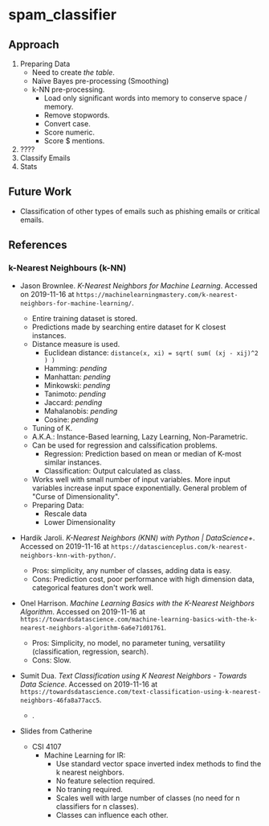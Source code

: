# spam_classifier

## Approach

1. Preparing Data
    - Need to create _the table_.
    - Naïve Bayes pre-processing (Smoothing)
    - k-NN pre-processing.
        - Load only significant words into memory to conserve space / memory.
        - Remove stopwords.
        - Convert case.
        - Score numeric.
        - Score $ mentions.
2. ????
3. Classify Emails
4. Stats

## Future Work

- Classification of other types of emails such as phishing emails or critical emails.

## References

### k-Nearest Neighbours (k-NN)

- Jason Brownlee. _K-Nearest Neighbors for Machine Learning_. Accessed on 2019-11-16 at `https://machinelearningmastery.com/k-nearest-neighbors-for-machine-learning/`. <!--  15/04/2018 --> 
    - Entire training dataset is stored.
    - Predictions made by searching entire dataset for K closest instances.
    - Distance measure is used.
        - Euclidean distance: `distance(x, xi) = sqrt( sum( (xj - xij)^2 ) )`
        - Hamming: _pending_
        - Manhattan: _pending_
        - Minkowski: _pending_
        - Tanimoto: _pending_
        - Jaccard: _pending_
        - Mahalanobis: _pending_
        - Cosine: _pending_
    - Tuning of K.
    - A.K.A.: Instance-Based learning, Lazy Learning, Non-Parametric.
    - Can be used for regression and calssification problems.
        - Regression: Prediction based on mean or median of K-most similar instances.
        - Classification: Output calculated as class. 
    - Works well with small number of input variables. More input variables increase input space exponentially. General problem of "Curse of Dimensionality".
    - Preparing Data:
        - Rescale data
        - Lower Dimensionality

- Hardik Jaroli. _K-Nearest Neighbors (KNN) with Python | DataScience+_. Accessed on 2019-11-16 at `https://datascienceplus.com/k-nearest-neighbors-knn-with-python/`. <!--  08/04/2019 -->
    - Pros: simplicity, any number of classes, adding data is easy.
    - Cons: Prediction cost, poor performance with high dimension data, categorical features don't work well.
- Onel Harrison. _Machine Learning Basics with the K-Nearest Neighbors Algorithm_. Accessed on 2019-11-16 at `https://towardsdatascience.com/machine-learning-basics-with-the-k-nearest-neighbors-algorithm-6a6e71d01761`. <!--  10/09/2018 --> 
    - Pros: Simplicity, no model, no parameter tuning, versatility (classification, regression, search).
    - Cons: Slow.
- Sumit Dua. _Text Classification using K Nearest Neighbors - Towards Data Science_. Accessed on 2019-11-16 at `https://towardsdatascience.com/text-classification-using-k-nearest-neighbors-46fa8a77acc5`. <!--  12/11/2018 -->  
    - .
- Slides from Catherine
    - CSI 4107
        - Machine Learning for IR:
            - Use standard vector space  inverted index methods to find the k nearest neighbors.
            - No feature selection required.
            - No traning required.
            - Scales well with large number of classes (no need for n classifiers for n classes).
            - Classes can influence each other.